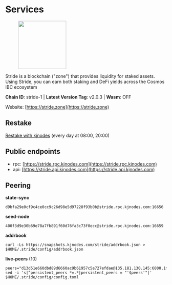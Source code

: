 # Services

<figure><img src="https://raw.githubusercontent.com/kj89/testnet_manuals/main/pingpub/logos/stride.png" width="150" alt=""><figcaption></figcaption></figure>

Stride is a blockchain ("zone") that provides liquidity for staked assets.  Using Stride, you can earn both staking and DeFi yields across the Cosmos IBC ecosystem

**Chain ID**: stride-1 | **Latest Version Tag**: v2.0.3 | **Wasm**: OFF

Website: [https://stride.zone](https://stride.zone)

## Restake

[Restake with kjnodes](https://restake.app/stride/stridevaloper1j8gkhtllnp252l6g6zwzea30e7pvzqttr9768n) (every day at 08:00, 20:00)
## Public endpoints

* rpc: [https://stride.rpc.kjnodes.com](https://stride.rpc.kjnodes.com)
* api: [https://stride.api.kjnodes.com](https://stride.api.kjnodes.com)

## Peering

**state-sync**

```
d9bfa29e0cf9c4ce0cc9c26d98e5d97228f93b0b@stride.rpc.kjnodes.com:16656
```

**seed-node**

```
400f3d9e30b69e78a7fb891f60d76fa3c73f0ecc@stride.rpc.kjnodes.com:16659
```

**addrbook**
```
curl -Ls https://snapshots.kjnodes.com/stride/addrbook.json > $HOME/.stride/config/addrbook.json
```

**live-peers** (10)
```
peers="d13d51e660dbd89d6660ac9b61957c5e727efdae@135.181.130.145:6000,1f206c22b2cc8fa06975aa9b6bcf3032eb3a5fae@213.133.102.206:21016,d9bfa29e0cf9c4ce0cc9c26d98e5d97228f93b0b@144.76.163.233:16656,d056dcd5ac8dddb23e2962a5ade6ee51f9bfd785@162.19.89.8:10456,5093547fdf0430143ac66b4ee55d80e6542a6c10@217.174.247.163:26656,04ea9eceee16db90872fee3fbef9ac50a87702c5@185.248.24.29:26656,8cddcfa2ebcd25df7116f18bdbb0b22ae41392a6@65.108.193.133:16656,9acce7431b335820679fea49e09218687f5e3aa8@95.217.236.61:26656,9ee75491e354965d8bfd8434aa093f8613bc1dce@65.108.238.103:12256,fbebe11a12def69c115c25b4bf871bc5976dfe50@65.109.59.118:26656"
sed -i 's|^persistent_peers *=.*|persistent_peers = "'$peers'"|' $HOME/.stride/config/config.toml
```
